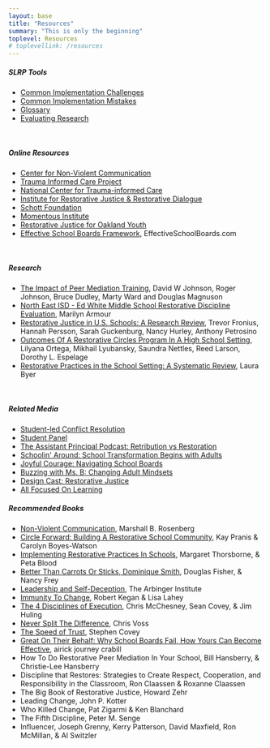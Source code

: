```yaml
---
layout: base
title: "Resources"
summary: "This is only the beginning"
toplevel: Resources
# toplevellink: /resources
---
```


<h5>SLRP Tools</h5>
<ul>
<li><a href="/resources/challenges">Common Implementation Challenges</a></li>
<li><a href="/resources/mistakes">Common Implementation Mistakes</a></li>
<li><a href="/resources/glossary">Glossary</a></li>
<li><a href="/resources/research">Evaluating Research</a></li>
</ul><br/>


<h5>Online Resources</h5>
<ul>
<li><a href="http://www.cnvc.org/learn/nvc-foundations">Center for Non-Violent Communication</a></li>
<li><a href="http://www.traumainformedcareproject.org">Trauma Informed Care Project</a></li> 
<li><a href="http://www.samhsa.gov/nctic">National Center for Trauma-informed Care</a></li>
<li><a href="https://www.irjrd.org">Institute for Restorative Justice & Restorative Dialogue</a></li>  
<li><a href="http://www.schottfoundation.org/restorative-practices">Schott Foundation</a></li> 
<li><a href="http://www.momentousinstitute.org">Momentous Institute</a></li>  
<li><a href="http://www.rjoyoakland.org">Restorative Justice for Oakland Youth</a></li> 
<li><a href="http://www.effectiveschoolboards.com">Effective School Boards Framework</a>, EffectiveSchoolBoards.com</li>
</ul><br/>


<h5>Research</h5>
<ul>
<li><a href="https://www.jstor.org/stable/1163337">The Impact of Peer Mediation Training</a>, David W Johnson, Roger Johnson, Bruce Dudley, Marty Ward and Douglas Magnuson</li>

<li><a href="https://irjrd.org/files/2016/01/Year-3-FINAL-Ed-White-report.pdf">North East ISD - Ed White Middle School Restorative Discipline Evaluation</a>, Marilyn Armour</li>

<li><a href="https://jprc.wested.org/wp-content/uploads/2016/02/RJ_Literature-Review_20160217.pdf">Restorative Justice in U.S. Schools: A Research Review</a>, Trevor Fronius, Hannah Persson, Sarah Guckenburg, Nancy Hurley, Anthony Petrosino</li>

<li><a href="https://www.academia.edu/25209808/Outcomes_of_a_Restorative_Circles_Program_in_a_High_School_Setting">Outcomes Of A Restorative Circles Program In A High School Setting</a>, Lilyana Ortega, Mikhail Lyubansky, Saundra Nettles, Reed Larson, Dorothy L. Espelage</li>

<li><a href="http://sophia.stkate.edu/cgi/viewcontent.cgi?article=1565&context=msw_papers">Restorative Practices in the School Setting: A Systematic Review</a>, Laura Byer</li>
</ul><br/>


<h5>Related Media</h5>
<ul>
            <li><a href="https://www.dispatch.com/story/special/2023/05/05/student-project-matt-barnes-feels-student-led-conflict-resolution-needed-in-schools-angel-pinto/70170843007/">Student-led Conflict Resolution</a></li>
            <li><a href="https://twitter.com/mnicholson_mike/status/1657194523213086721">Student Panel</a></li>
            <li><a href="https://podcasts.apple.com/us/podcast/the-assistant-principal-podcast/id1582998564?i=1000617757795">The Assistant Principal Podcast: Retribution vs Restoration</a></li>
            <li><a href="https://podcasts.apple.com/us/podcast/episode-15-school-transformation-begins-with-the-adults/id1653176434?i=1000613201573">Schoolin' Around: School Transformation Begins with Adults</a></li>
            <li><a href="https://www.besproutable.com/podcasts/eps-391-navigating-school-boards-with-aj-crabill/">Joyful Courage: Navigating School Boards</a></li>
            <li><a href="https://buzzingwithmsb.libsyn.com/ep-133">Buzzing with Ms. B: Changing Adult Mindsets</a></li>
            <li><a href="https://podcasts.apple.com/us/podcast/design-cast/id1247751652?i=1000612010298">Design Cast: Restorative Justice</a></li>
            <li><a href="https://podcasts.apple.com/us/podcast/123-systems-from-school-board-down-to-the-teacher-all/id1549859943?i=1000615252261">All Focused On Learning</a></li>
</ul>

<h5>Recommended Books</h5>
<ul>
<li><a href="https://www.amazon.com/dp/189200528X/">Non-Violent Communication</a>, Marshall B. Rosenberg</li>
<li><a href="https://www.amazon.com/dp/1937141195/">Circle Forward: Building A Restorative School Community</a>, Kay Pranis & Carolyn Boyes-Watson</li>
<li><a href="https://www.amazon.com/dp/1849053774/">Implementing Restorative Practices In Schools</a>, Margaret Thorsborne, & Peta Blood</li>
<li><a href="https://www.amazon.com/dp/B07X2LNWMF/">Better Than Carrots Or Sticks, Dominique Smith</a>, Douglas Fisher, & Nancy Frey</li>
<li><a href="https://www.amazon.com/dp/1523097809/">Leadership and Self-Deception</a>, The Arbinger Institute</li> 
<li><a href="https://www.amazon.com/dp/B004OEILH2/">Immunity To Change</a>, Robert Kegan & Lisa Lahey </li>
<li><a href="https://www.amazon.com/dp/B005FLODJ8/">The 4 Disciplines of Execution</a>, Chris McChesney, Sean Covey, & Jim Huling </li> 
<li><a href="https://www.amazon.com/dp/B014DUR7L2/">Never Split The Difference</a>, Chris Voss</li>
<li><a href="https://www.amazon.com/dp/B000MGATWG/">The Speed of Trust</a>, Stephen Covey</li>
<li><a href="https://www.amazon.com/dp/154453759X/">Great On Their Behalf: Why School Boards Fail, How Yours Can Become Effective</a>, airick journey crabill</li>  

<li>How To Do Restorative Peer Mediation In Your School, Bill Hansberry, & Christie-Lee Hansberry</li>
<li>Discipline that Restores: Strategies to Create Respect, Cooperation, and Responsibility in the Classroom, Ron Claassen & Roxanne Claassen</li>
<li>The Big Book of Restorative Justice, Howard Zehr</li>
<li>Leading Change, John P. Kotter</li>
<li>Who Killed Change, Pat Zigarmi & Ken Blanchard</li>
<li>The Fifth Discipline, Peter M. Senge </li>
<li>Influencer, Joseph Grenny, Kerry Patterson, David Maxfield, Ron McMillan, & Al Switzler </li>
</ul>

